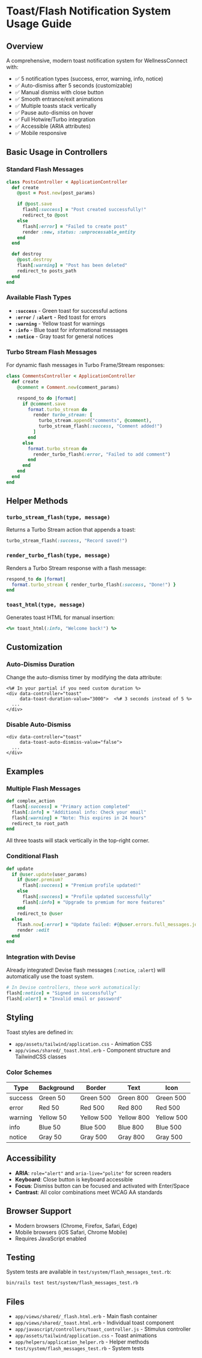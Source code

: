 # Toast/Flash Notification System Usage Guide

## Overview

A comprehensive, modern toast notification system for WellnessConnect with:

- ✅ 5 notification types (success, error, warning, info, notice)
- ✅ Auto-dismiss after 5 seconds (customizable)
- ✅ Manual dismiss with close button
- ✅ Smooth entrance/exit animations
- ✅ Multiple toasts stack vertically
- ✅ Pause auto-dismiss on hover
- ✅ Full Hotwire/Turbo integration
- ✅ Accessible (ARIA attributes)
- ✅ Mobile responsive

## Basic Usage in Controllers

### Standard Flash Messages

```ruby
class PostsController < ApplicationController
  def create
    @post = Post.new(post_params)

    if @post.save
      flash[:success] = "Post created successfully!"
      redirect_to @post
    else
      flash[:error] = "Failed to create post"
      render :new, status: :unprocessable_entity
    end
  end

  def destroy
    @post.destroy
    flash[:warning] = "Post has been deleted"
    redirect_to posts_path
  end
end
```

### Available Flash Types

- **`:success`** - Green toast for successful actions
- **`:error`** / **`:alert`** - Red toast for errors
- **`:warning`** - Yellow toast for warnings
- **`:info`** - Blue toast for informational messages
- **`:notice`** - Gray toast for general notices

### Turbo Stream Flash Messages

For dynamic flash messages in Turbo Frame/Stream responses:

```ruby
class CommentsController < ApplicationController
  def create
    @comment = Comment.new(comment_params)

    respond_to do |format|
      if @comment.save
        format.turbo_stream do
          render turbo_stream: [
            turbo_stream.append("comments", @comment),
            turbo_stream_flash(:success, "Comment added!")
          ]
        end
      else
        format.turbo_stream do
          render_turbo_flash(:error, "Failed to add comment")
        end
      end
    end
  end
end
```

## Helper Methods

### `turbo_stream_flash(type, message)`

Returns a Turbo Stream action that appends a toast:

```ruby
turbo_stream_flash(:success, "Record saved!")
```

### `render_turbo_flash(type, message)`

Renders a Turbo Stream response with a flash message:

```ruby
respond_to do |format|
  format.turbo_stream { render_turbo_flash(:success, "Done!") }
end
```

### `toast_html(type, message)`

Generates toast HTML for manual insertion:

```ruby
<%= toast_html(:info, "Welcome back!") %>
```

## Customization

### Auto-Dismiss Duration

Change the auto-dismiss timer by modifying the data attribute:

```erb
<%# In your partial if you need custom duration %>
<div data-controller="toast"
     data-toast-duration-value="3000">  <%# 3 seconds instead of 5 %>
  ...
</div>
```

### Disable Auto-Dismiss

```erb
<div data-controller="toast"
     data-toast-auto-dismiss-value="false">
  ...
</div>
```

## Examples

### Multiple Flash Messages

```ruby
def complex_action
  flash[:success] = "Primary action completed"
  flash[:info] = "Additional info: Check your email"
  flash[:warning] = "Note: This expires in 24 hours"
  redirect_to root_path
end
```

All three toasts will stack vertically in the top-right corner.

### Conditional Flash

```ruby
def update
  if @user.update(user_params)
    if @user.premium?
      flash[:success] = "Premium profile updated!"
    else
      flash[:success] = "Profile updated successfully"
      flash[:info] = "Upgrade to premium for more features"
    end
    redirect_to @user
  else
    flash.now[:error] = "Update failed: #{@user.errors.full_messages.join(', ')}"
    render :edit
  end
end
```

### Integration with Devise

Already integrated! Devise flash messages (`:notice`, `:alert`) will automatically use the toast system.

```ruby
# In Devise controllers, these work automatically:
flash[:notice] = "Signed in successfully"
flash[:alert] = "Invalid email or password"
```

## Styling

Toast styles are defined in:
- `app/assets/tailwind/application.css` - Animation CSS
- `app/views/shared/_toast.html.erb` - Component structure and TailwindCSS classes

### Color Schemes

| Type    | Background  | Border    | Text      | Icon      |
|---------|------------|-----------|-----------|-----------|
| success | Green 50   | Green 500 | Green 800 | Green 500 |
| error   | Red 50     | Red 500   | Red 800   | Red 500   |
| warning | Yellow 50  | Yellow 500| Yellow 800| Yellow 500|
| info    | Blue 50    | Blue 500  | Blue 800  | Blue 500  |
| notice  | Gray 50    | Gray 500  | Gray 800  | Gray 500  |

## Accessibility

- **ARIA**: `role="alert"` and `aria-live="polite"` for screen readers
- **Keyboard**: Close button is keyboard accessible
- **Focus**: Dismiss button can be focused and activated with Enter/Space
- **Contrast**: All color combinations meet WCAG AA standards

## Browser Support

- Modern browsers (Chrome, Firefox, Safari, Edge)
- Mobile browsers (iOS Safari, Chrome Mobile)
- Requires JavaScript enabled

## Testing

System tests are available in `test/system/flash_messages_test.rb`:

```bash
bin/rails test test/system/flash_messages_test.rb
```

## Files

- `app/views/shared/_flash.html.erb` - Main flash container
- `app/views/shared/_toast.html.erb` - Individual toast component
- `app/javascript/controllers/toast_controller.js` - Stimulus controller
- `app/assets/tailwind/application.css` - Toast animations
- `app/helpers/application_helper.rb` - Helper methods
- `test/system/flash_messages_test.rb` - System tests
